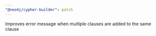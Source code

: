 ```yaml
---
"@neo4j/cypher-builder": patch
---
```


Improves error message when multiple clauses are added to the same clause
